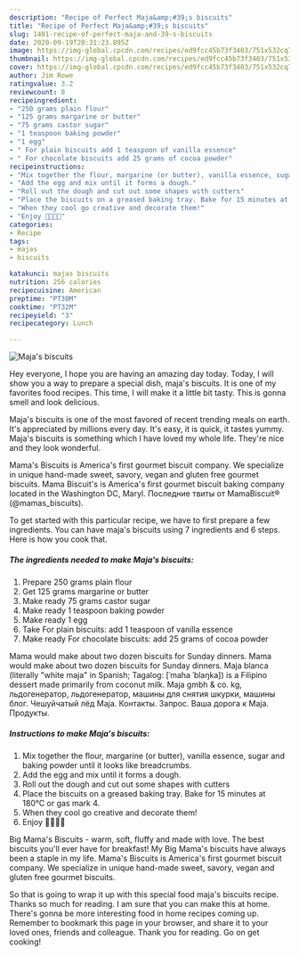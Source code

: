 ```yaml
---
description: "Recipe of Perfect Maja&amp;#39;s biscuits"
title: "Recipe of Perfect Maja&amp;#39;s biscuits"
slug: 1401-recipe-of-perfect-maja-and-39-s-biscuits
date: 2020-09-19T20:31:23.895Z
image: https://img-global.cpcdn.com/recipes/ed9fcc45b73f3403/751x532cq70/majas-biscuits-recipe-main-photo.jpg
thumbnail: https://img-global.cpcdn.com/recipes/ed9fcc45b73f3403/751x532cq70/majas-biscuits-recipe-main-photo.jpg
cover: https://img-global.cpcdn.com/recipes/ed9fcc45b73f3403/751x532cq70/majas-biscuits-recipe-main-photo.jpg
author: Jim Rowe
ratingvalue: 3.2
reviewcount: 8
recipeingredient:
- "250 grams plain flour"
- "125 grams margarine or butter"
- "75 grams castor sugar"
- "1 teaspoon baking powder"
- "1 egg"
- " For plain biscuits add 1 teaspoon of vanilla essence"
- " For chocolate biscuits add 25 grams of cocoa powder"
recipeinstructions:
- "Mix together the flour, margarine (or butter), vanilla essence, sugar and baking powder until it looks like breadcrumbs."
- "Add the egg and mix until it forms a dough."
- "Roll out the dough and cut out some shapes with cutters"
- "Place the biscuits on a greased baking tray. Bake for 15 minutes at 180°C or gas mark 4."
- "When they cool go creative and decorate them!"
- "Enjoy 🍩🍩🍩🍩"
categories:
- Recipe
tags:
- majas
- biscuits

katakunci: majas biscuits 
nutrition: 256 calories
recipecuisine: American
preptime: "PT30M"
cooktime: "PT32M"
recipeyield: "3"
recipecategory: Lunch

---
```



![Maja&#39;s biscuits](https://img-global.cpcdn.com/recipes/ed9fcc45b73f3403/751x532cq70/majas-biscuits-recipe-main-photo.jpg)

Hey everyone, I hope you are having an amazing day today. Today, I will show you a way to prepare a special dish, maja&#39;s biscuits. It is one of my favorites food recipes. This time, I will make it a little bit tasty. This is gonna smell and look delicious.

Maja&#39;s biscuits is one of the most favored of recent trending meals on earth. It's appreciated by millions every day. It's easy, it is quick, it tastes yummy. Maja&#39;s biscuits is something which I have loved my whole life. They're nice and they look wonderful.

Mama&#39;s Biscuits is America&#39;s first gourmet biscuit company. We specialize in unique hand-made sweet, savory, vegan and gluten free gourmet biscuits. Mama Biscuit&#39;s is America&#39;s first gourmet biscuit baking company located in the Washington DC, Maryl. Последние твиты от MamaBiscuit® (@mamas_biscuits).


To get started with this particular recipe, we have to first prepare a few ingredients. You can have maja&#39;s biscuits using 7 ingredients and 6 steps. Here is how you cook that.

<!--inarticleads1-->

##### The ingredients needed to make Maja&#39;s biscuits:

1. Prepare 250 grams plain flour
1. Get 125 grams margarine or butter
1. Make ready 75 grams castor sugar
1. Make ready 1 teaspoon baking powder
1. Make ready 1 egg
1. Take  For plain biscuits: add 1 teaspoon of vanilla essence
1. Make ready  For chocolate biscuits: add 25 grams of cocoa powder


Mama would make about two dozen biscuits for Sunday dinners. Mama would make about two dozen biscuits for Sunday dinners. Maja blanca (literally &#34;white maja&#34; in Spanish; Tagalog: [ˈmaha ˈblaŋka]) is a Filipino dessert made primarily from coconut milk. Maja gmbh &amp; co. kg, льдогенератор, льдогенератор, машины для снятия шкурки, машины блог. Чешуйчатый лёд Maja. Контакты. Запрос. Ваша дорога к Maja. Продукты. 

<!--inarticleads2-->

##### Instructions to make Maja&#39;s biscuits:

1. Mix together the flour, margarine (or butter), vanilla essence, sugar and baking powder until it looks like breadcrumbs.
1. Add the egg and mix until it forms a dough.
1. Roll out the dough and cut out some shapes with cutters
1. Place the biscuits on a greased baking tray. Bake for 15 minutes at 180°C or gas mark 4.
1. When they cool go creative and decorate them!
1. Enjoy 🍩🍩🍩🍩


Big Mama&#39;s Biscuits - warm, soft, fluffy and made with love. The best biscuits you&#39;ll ever have for breakfast! My Big Mama&#39;s biscuits have always been a staple in my life. Mama&#39;s Biscuits is America&#39;s first gourmet biscuit company. We specialize in unique hand-made sweet, savory, vegan and gluten free gourmet biscuits. 

So that is going to wrap it up with this special food maja&#39;s biscuits recipe. Thanks so much for reading. I am sure that you can make this at home. There's gonna be more interesting food in home recipes coming up. Remember to bookmark this page in your browser, and share it to your loved ones, friends and colleague. Thank you for reading. Go on get cooking!
